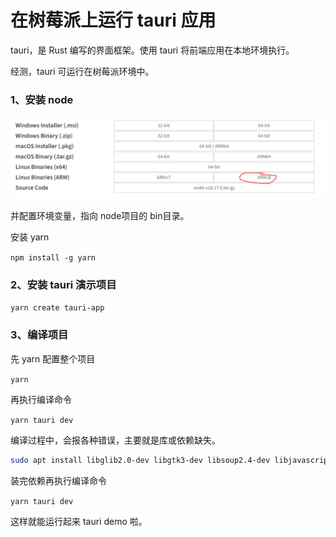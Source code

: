 # 在树莓派上运行 tauri 应用



tauri，是 Rust 编写的界面框架。使用 tauri 将前端应用在本地环境执行。

经测，tauri 可运行在树莓派环境中。



### 1、安装 node

![1691387680385](img/1691387680385.png)



并配置环境变量，指向 node项目的 bin目录。

安装 yarn

`npm install -g yarn`



### 2、安装 tauri 演示项目

`yarn create tauri-app`



### 3、编译项目

先 yarn 配置整个项目

`yarn`



再执行编译命令

`yarn tauri dev`



编译过程中，会报各种错误，主要就是库或依赖缺失。

```bash
sudo apt install libglib2.0-dev libgtk3-dev libsoup2.4-dev libjavascriptcoregtk-4.0-dev libwebkit2gtk-4.0-dev
```

装完依赖再执行编译命令

`yarn tauri dev`



这样就能运行起来 tauri demo 啦。

